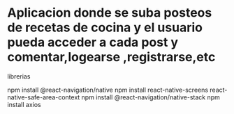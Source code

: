 # Aplicacion donde se suba posteos de recetas de cocina y el usuario pueda acceder a cada post y comentar,logearse ,registrarse,etc



librerias

npm install @react-navigation/native
npm install react-native-screens react-native-safe-area-context
npm install @react-navigation/native-stack
npm install axios

